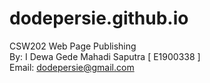 # dodepersie.github.io

CSW202 Web Page Publishing<br>
By: I Dewa Gede Mahadi Saputra [ E1900338 ]<br>
Email: dodepersie@gmail.com
